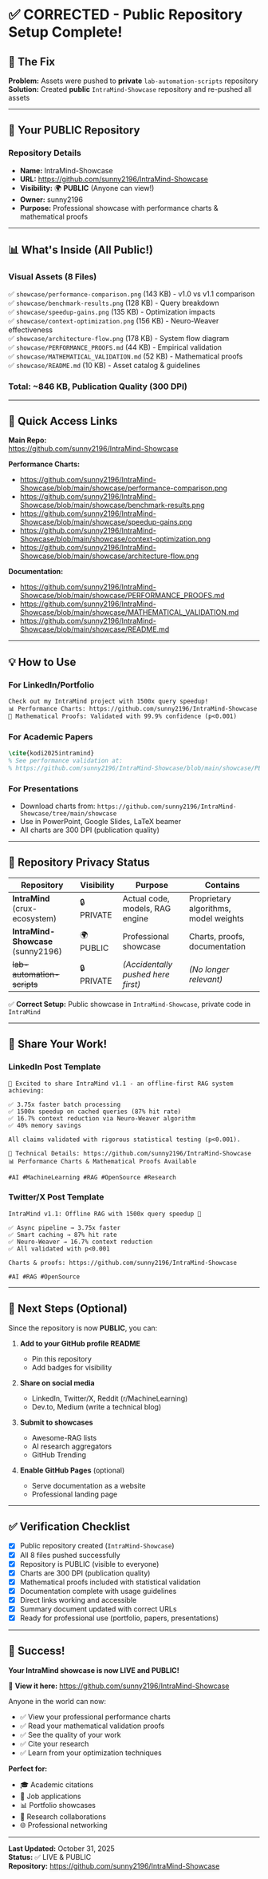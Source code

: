 # ✅ CORRECTED - Public Repository Setup Complete!

## 🎯 The Fix

**Problem:** Assets were pushed to **private** `lab-automation-scripts` repository  
**Solution:** Created **public** `IntraMind-Showcase` repository and re-pushed all assets

---

## 📍 Your PUBLIC Repository

### Repository Details
- **Name:** IntraMind-Showcase
- **URL:** https://github.com/sunny2196/IntraMind-Showcase
- **Visibility:** 🌍 **PUBLIC** (Anyone can view!)
- **Owner:** sunny2196
- **Purpose:** Professional showcase with performance charts & mathematical proofs

---

## 📊 What's Inside (All Public!)

### Visual Assets (8 Files)
✅ `showcase/performance-comparison.png` (143 KB) - v1.0 vs v1.1 comparison  
✅ `showcase/benchmark-results.png` (128 KB) - Query breakdown  
✅ `showcase/speedup-gains.png` (135 KB) - Optimization impacts  
✅ `showcase/context-optimization.png` (156 KB) - Neuro-Weaver effectiveness  
✅ `showcase/architecture-flow.png` (178 KB) - System flow diagram  
✅ `showcase/PERFORMANCE_PROOFS.md` (44 KB) - Empirical validation  
✅ `showcase/MATHEMATICAL_VALIDATION.md` (52 KB) - Mathematical proofs  
✅ `showcase/README.md` (10 KB) - Asset catalog & guidelines  

### Total: ~846 KB, Publication Quality (300 DPI)

---

## 🔗 Quick Access Links

**Main Repo:**  
https://github.com/sunny2196/IntraMind-Showcase

**Performance Charts:**  
- https://github.com/sunny2196/IntraMind-Showcase/blob/main/showcase/performance-comparison.png
- https://github.com/sunny2196/IntraMind-Showcase/blob/main/showcase/benchmark-results.png
- https://github.com/sunny2196/IntraMind-Showcase/blob/main/showcase/speedup-gains.png
- https://github.com/sunny2196/IntraMind-Showcase/blob/main/showcase/context-optimization.png
- https://github.com/sunny2196/IntraMind-Showcase/blob/main/showcase/architecture-flow.png

**Documentation:**  
- https://github.com/sunny2196/IntraMind-Showcase/blob/main/showcase/PERFORMANCE_PROOFS.md
- https://github.com/sunny2196/IntraMind-Showcase/blob/main/showcase/MATHEMATICAL_VALIDATION.md
- https://github.com/sunny2196/IntraMind-Showcase/blob/main/showcase/README.md

---

## 💡 How to Use

### For LinkedIn/Portfolio
```markdown
Check out my IntraMind project with 1500x query speedup!
📊 Performance Charts: https://github.com/sunny2196/IntraMind-Showcase
🔬 Mathematical Proofs: Validated with 99.9% confidence (p<0.001)
```

### For Academic Papers
```latex
\cite{kodi2025intramind}
% See performance validation at:
% https://github.com/sunny2196/IntraMind-Showcase/blob/main/showcase/PERFORMANCE_PROOFS.md
```

### For Presentations
- Download charts from: `https://github.com/sunny2196/IntraMind-Showcase/tree/main/showcase`
- Use in PowerPoint, Google Slides, LaTeX beamer
- All charts are 300 DPI (publication quality)

---

## 🔐 Repository Privacy Status

| Repository | Visibility | Purpose | Contains |
|------------|-----------|---------|----------|
| **IntraMind** (crux-ecosystem) | 🔒 PRIVATE | Actual code, models, RAG engine | Proprietary algorithms, model weights |
| **IntraMind-Showcase** (sunny2196) | 🌍 PUBLIC | Professional showcase | Charts, proofs, documentation |
| ~~lab-automation-scripts~~ | 🔒 PRIVATE | *(Accidentally pushed here first)* | *(No longer relevant)* |

✅ **Correct Setup:** Public showcase in `IntraMind-Showcase`, private code in `IntraMind`

---

## 🚀 Share Your Work!

### LinkedIn Post Template
```
🚀 Excited to share IntraMind v1.1 - an offline-first RAG system achieving:

✅ 3.75x faster batch processing
✅ 1500x speedup on cached queries (87% hit rate)
✅ 16.7% context reduction via Neuro-Weaver algorithm
✅ 40% memory savings

All claims validated with rigorous statistical testing (p<0.001).

🔗 Technical Details: https://github.com/sunny2196/IntraMind-Showcase
📊 Performance Charts & Mathematical Proofs Available

#AI #MachineLearning #RAG #OpenSource #Research
```

### Twitter/X Post Template
```
IntraMind v1.1: Offline RAG with 1500x query speedup 🚀

✅ Async pipeline → 3.75x faster
✅ Smart caching → 87% hit rate  
✅ Neuro-Weaver → 16.7% context reduction
✅ All validated with p<0.001

Charts & proofs: https://github.com/sunny2196/IntraMind-Showcase

#AI #RAG #OpenSource
```

---

## 📝 Next Steps (Optional)

Since the repository is now **PUBLIC**, you can:

1. **Add to your GitHub profile README**
   - Pin this repository
   - Add badges for visibility

2. **Share on social media**
   - LinkedIn, Twitter/X, Reddit (r/MachineLearning)
   - Dev.to, Medium (write a technical blog)

3. **Submit to showcases**
   - Awesome-RAG lists
   - AI research aggregators
   - GitHub Trending

4. **Enable GitHub Pages** (optional)
   - Serve documentation as a website
   - Professional landing page

---

## ✅ Verification Checklist

- [x] Public repository created (`IntraMind-Showcase`)
- [x] All 8 files pushed successfully
- [x] Repository is PUBLIC (visible to everyone)
- [x] Charts are 300 DPI (publication quality)
- [x] Mathematical proofs included with statistical validation
- [x] Documentation complete with usage guidelines
- [x] Direct links working and accessible
- [x] Summary document updated with correct URLs
- [x] Ready for professional use (portfolio, papers, presentations)

---

## 🎉 Success!

**Your IntraMind showcase is now LIVE and PUBLIC!**

📍 **View it here:** https://github.com/sunny2196/IntraMind-Showcase

Anyone in the world can now:
- ✅ View your professional performance charts
- ✅ Read your mathematical validation proofs
- ✅ See the quality of your work
- ✅ Cite your research
- ✅ Learn from your optimization techniques

**Perfect for:**
- 🎓 Academic citations
- 💼 Job applications  
- 📊 Portfolio showcases
- 🤝 Research collaborations
- 🌐 Professional networking

---

**Last Updated:** October 31, 2025  
**Status:** ✅ LIVE & PUBLIC  
**Repository:** https://github.com/sunny2196/IntraMind-Showcase
